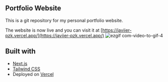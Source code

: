 ## Portfolio Website
This is a git repository for my personal portfolio website.

The website is now live and you can visit it at [https://javiier-pzk.vercel.app/](https://javiier-pzk.vercel.app/)
![ezgif com-video-to-gif-4](https://user-images.githubusercontent.com/85099754/235836993-15228b6d-d0f0-470e-8fed-8c6417b4cf0b.gif)


## Built with
* [Next.js](https://nextjs.org/)
* [Tailwind CSS](https://tailwindcss.com/)
* Deployed on [Vercel](https://vercel.com)
